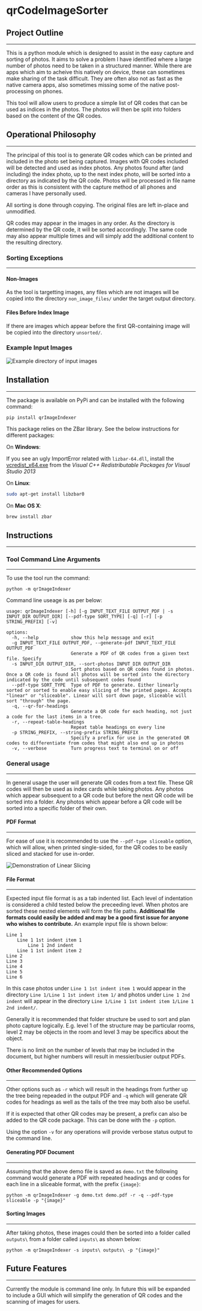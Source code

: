 # qrCodeImageSorter

## Project Outline
---

This is a python module which is designed to assist in the easy capture and sorting of photos. 
It aims to solve a problem I have identified where a large number of photos need to be taken 
in a structured manner. While there are apps which aim to acheive this natively on device, 
these can sometimes make sharing of the task difficult. They are often also not as fast as 
the native camera apps, also sometimes missing some of the native post-processing on phones.

This tool will allow users to produce a simple list of QR codes that can be used as indices 
in the photos. The photos will then be split into folders based on the content of the QR 
codes.

## Operational Philosophy
---

The principal of this tool is to generate QR codes which can be printed and included in the photo
set being captured. Images with QR codes included will be detected and used as index photos. Any
photos found after (and including) the index photo, up to the next index photo, will be sorted 
into a directory as indicated by the QR code. Photos will be processed in file name order as
this is consistent with the capture method of all phones and cameras I have personally used.

All sorting is done through copying. The original files are left in-place and unmodified.

QR codes may appear in the images in any order. As the directory is determined by the QR code,
it will be sorted accordingly. The same code may also appear multiple times and will simply add
the additional content to the resulting directory.

### Sorting Exceptions
---
#### Non-Images
As the tool is targetting images, any files which are not images will be copied into the
directory `non_image_files/` under the target output directory.
#### Files Before Index Image
If there are images which appear before the first QR-containing image will be copied into
the directory `unsorted/`.

### Example Input Images
![Example directory of input images](https://user-images.githubusercontent.com/65805625/192940631-be5f5bc7-c23e-4eed-8610-0a8752c1f950.png)

## Installation
---

The package is available on PyPi and can be installed with the following command:

```pip install qrImageIndexer```

This package relies on the ZBar library. See the below instructions for different packages:

On **Windows**:  

If you see an ugly ImportError related with `lizbar-64.dll`, install the [vcredist_x64.exe](https://www.microsoft.com/en-gb/download/details.aspx?id=40784) from the _Visual C++ Redistributable Packages for Visual Studio 2013_

On **Linux**:  
```bash
sudo apt-get install libzbar0
```

On **Mac OS X**: 
```bash
brew install zbar
```

## Instructions
---

### Tool Command Line Arguments
---

To use the tool run the command:

```python -m qrImageIndexer```

Command line useage is as per below:
```
usage: qrImageIndexer [-h] [-g INPUT_TEXT_FILE OUTPUT_PDF | -s INPUT_DIR OUTPUT_DIR] [--pdf-type SORT_TYPE] [-q] [-r] [-p STRING_PREFIX] [-v]

options:
  -h, --help            show this help message and exit
  -g INPUT_TEXT_FILE OUTPUT_PDF, --generate-pdf INPUT_TEXT_FILE OUTPUT_PDF
                        Generate a PDF of QR codes from a given text file. Specify
  -s INPUT_DIR OUTPUT_DIR, --sort-photos INPUT_DIR OUTPUT_DIR
                        Sort photos based on QR codes found in photos. Once a QR code is found all photos will be sorted into the directory indicated by the code until subsequent codes found
  --pdf-type SORT_TYPE  Type of PDF to generate. Either linearly sorted or sorted to enable easy slicing of the printed pages. Accepts "linear" or "sliceable". Linear will sort down page, sliceable will sort "through" the page.
  -q, --qr-for-headings
                        Generate a QR code for each heading, not just a code for the last items in a tree.
  -r, --repeat-table-headings
                        Repeat table headings on every line
  -p STRING_PREFIX, --string-prefix STRING_PREFIX
                        Specify a prefix for use in the generated QR codes to differentiate from codes that might also end up in photos
  -v, --verbose         Turn progress text to terminal on or off
```

### General usage
---

In general usage the user will generate QR codes from a text file. These QR codes will then be used as index cards while taking photos. Any photos
which appear subsequent to a QR code but before the next QR code will be sorted into a folder. Any photos which appear before a QR code will be sorted
 into a specific folder of their own.

#### PDF Format
---

For ease of use it is recommended to use the `--pdf-type sliceable` option, which will allow, when printed single-sided, for the QR codes to be easily sliced
and stacked for use in-order.

![Demonstration of Linear Slicing](https://user-images.githubusercontent.com/65805625/192940658-6ce1837c-b5d2-46ab-bb6c-876ee1d9eb53.png)

#### File Format
---

Expected input file format is as a tab indented list. Each level of indentation is considered a child tested below the preceeding level. When photos are sorted
these nested elements will form the file paths. **Additional file formats could easily be added
and may be a good first issue for anyone who wishes to contribute.** An example input file is shown below:

```
Line 1
    Line 1 1st indent item 1
        Line 1 2nd indent
    Line 1 1st indent item 2
Line 2
Line 3
Line 4
Line 5
Line 6
```

In this case photos under `Line 1 1st indent item 1` would appear in the directory `Line 1/Line 1 1st indent item 1/` and photos under `Line 1 2nd
indent` will appear in the directory `Line 1/Line 1 1st indent item 1/Line 1 2nd indent/`.

Generally it is recommended that folder structure be used to sort and plan photo capture logically. E.g. level 1 of the
structure may be particular rooms, level 2 may be objects in the room and level 3 may be specifics about the object.

There is no limit on the number of levels that may be included in the document, but higher numbers will result in messier/busier output PDFs.

#### Other Recommended Options
---

Other options such as `-r` which will result in the headings from further up the tree being repeaded in the output PDF and `-q` which will generate QR codes for headings as well as the tails of the tree may both also be useful.

If it is expected that other QR codes may be present, a prefix can also be added to the QR code package. This can be done with the `-p` option.

Using the option `-v` for any operations will provide verbose status output to the command line.

#### Generating PDF Document
---

Assuming that the above demo file is saved as `demo.txt` the following command would generate a PDF with repeated headings and qr codes for each line in a sliceable format, with the prefix `{image}`:

```python -m qrImageIndexer -g demo.txt demo.pdf -r -q --pdf-type sliceable -p "{image}"```

#### Sorting Images
---

After taking photos, these images could then be sorted into a folder called `outputs\` from a folder called `inputs\` as shown below:

```python -m qrImageIndexer -s inputs\ outputs\ -p "{image}"```

## Future Features
---

Currently the module is command line only. In future this will be expanded to include a GUI
which will simplify the generation of QR codes and the scanning of images for users.
